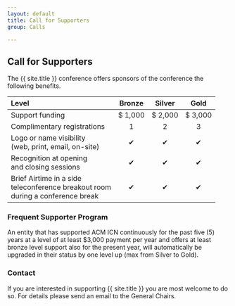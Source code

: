 ```yaml
---
layout: default
title: Call for Supporters
group: Calls

---
```


## Call for Supporters

The {{ site.title }} conference offers sponsors of the conference the following benefits.

| Level           | Bronze   | Silver  | Gold |
|:--------------- |:--------:|:-------:|:----:|
| Support funding | $ 1,000  | $ 2,000 | $ 3,000 |
| Complimentary registrations| 1 | 2 | 3 |
| Logo or name visibility <br> (web, print, email, on-site) | &#10004; | &#10004; | &#10004; |
| Recognition at opening <br> and closing sessions | &#10004; | &#10004; | &#10004; |
| Brief Airtime in a side <br> teleconference breakout room <br> during a conference break | &#10004; | &#10004; | &#10004; |

### Frequent Supporter Program

An entity that has supported ACM ICN continuously for the past five (5) years at a level of at least $3,000 payment per year and offers at least bronze level support also for the present year, will automatically be upgraded in their status by one level up (max from Silver to Gold).

### Contact

If you are interested in supporting {{ site.title }} you are most welcome to do so.
For details please send an email to the General Chairs.
 
